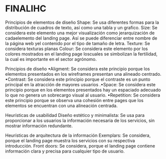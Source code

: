 # FINALIHC
Principios de elementos de diseño
Shape: Se usa diferentes formas para la distribución de cuadros de texto, así como una tabla y un grafico.
Size: Se considera este elemento una mejor visualización como jerarquización de cadaelemento del landing page. Así se puede diferenciar entre nombre de la página web yel contenido por el tipo de tamaño de letra.
Texture:  Se considera texturas planas
Colour: Se considera este elemento por los colores mostrados en el landing page loscuales se simbolizan la fertilidad, la cual es importante en el sector agrónomo.

Principios de diseño
•Aligment: Se considera este principio porque los elementos presentados en los wireframes presentan una alineado centrado.
•Contrast: Se considera este principio porque el contraste es un punto principal en la atracción de mayores usuarios
.•Space: Se considera este principio porque en los elementos presentados hay un espaciado adecuado lo que no genera un sobrecargo visual al usuario.
•Repetition: Se considera este principio porque se observa una cohesión entre pages que los elementos se encuentran con una alineación centrada.

Heurísticas de usabilidad
Diseño estético y minimalista: Se usa para proporcionar a los usuarios la información necesaria de los servicios, sin mostrar información redundante.

Heurísticas de arquitectura de la información
Exemplars: Se considera, porque el landing page muestra los servicios con su respectiva introducción.
Front doors: Se considera, porque el landing page contiene información clara y precisa para cualquier tipo de usuario.

